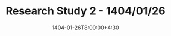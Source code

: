 ---
type: exam
date: 1404-01-26T8:00:00+4:30
title: "Research Study 2 - 1404/01/26"
thumbnail: /static_files/exam/rs2.png
links:
  - url: /static_files/exam/Research Study/RS2/NeurIPS-2018-link-prediction-based-on-graph-neural-networks-Paper.pdf
    name: Source 
  # - url: /static_files/exam/ReviewQuiz/solution.pdf
  #   name: Solutions
hide_from_announcments: true
---
